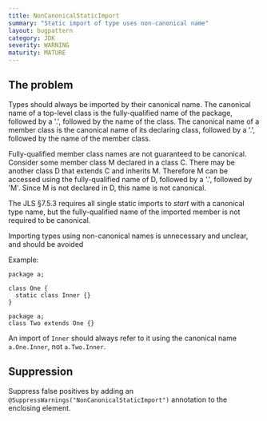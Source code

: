 ```yaml
---
title: NonCanonicalStaticImport
summary: "Static import of type uses non-canonical name"
layout: bugpattern
category: JDK
severity: WARNING
maturity: MATURE
---
```


<!--
*** AUTO-GENERATED, DO NOT MODIFY ***
To make changes, edit the @BugPattern annotation or the explanation in docs/bugpattern.
-->

## The problem
Types should always be imported by their canonical name. The canonical name of a top-level class is the fully-qualified name of the package, followed by a '.', followed by the name of the class. The canonical name of a member class is the canonical name of its declaring class, followed by a '.', followed by the name of the member class.

Fully-qualified member class names are not guaranteed to be canonical. Consider some member class M declared in a class C. There may be another class D  that extends C and inherits M. Therefore M can be accessed using the fully-qualified name of D, followed by a '.', followed by 'M'. Since M is not declared in D, this name is not canonical.

The JLS §7.5.3 requires all single static imports to _start_ with a canonical type name, but the fully-qualified name of the imported member is not required to be canonical.

 Importing types using non-canonical names is unnecessary and unclear, and should be avoided

Example:

    package a;

    class One {
      static class Inner {}
    }

    package a;
    class Two extends One {}

An import of `Inner` should always refer to it using the canonical name `a.One.Inner`, not `a.Two.Inner`.

## Suppression
Suppress false positives by adding an `@SuppressWarnings("NonCanonicalStaticImport")` annotation to the enclosing element.
